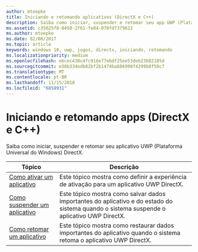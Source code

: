 ```yaml
---
author: mtoepke
title: Iniciando e retomando aplicativos (DirectX e C++)
description: Saiba como iniciar, suspender e retomar seu app UWP (Plataforma Universal do Windows) DirectX.
ms.assetid: c35025f8-0450-2f61-fe84-070fd7379622
ms.author: mtoepke
ms.date: 02/08/2017
ms.topic: article
keywords: windows 10, uwp, jogos, directx, iniciando, retomando
ms.localizationpriority: medium
ms.openlocfilehash: ebcec430c4fc916e77ebdf25ee53deb23b02185d
ms.sourcegitcommit: e38b334edb82bf2b1474ba686990f4299b8f59c7
ms.translationtype: MT
ms.contentlocale: pt-BR
ms.lasthandoff: 11/15/2018
ms.locfileid: "6858931"
---
```

# <a name="launching-and-resuming-apps-directx-and-c"></a>Iniciando e retomando apps (DirectX e C++)



Saiba como iniciar, suspender e retomar seu aplicativo UWP (Plataforma Universal do Windows) DirectX.

| Tópico | Descrição |
|---------------------------------------------------------------------|-----------------------------------------------------------------------------------------------------------------|
| [Como ativar um aplicativo](how-to-activate-an-app-directx-and-cpp.md) | Este tópico mostra como definir a experiência de ativação para um aplicativo UWP DirectX. |
| [Como suspender um aplicativo](how-to-suspend-an-app-directx-and-cpp.md) | Este tópico mostra como salvar dados importantes do aplicativo e do estado do sistema quando o sistema suspende o aplicativo UWP DirectX. |
| [Como retomar um aplicativo](how-to-resume-an-app-directx-and-cpp.md) | Este tópico mostra como restaurar dados importantes do aplicativo quando o sistema retoma o aplicativo UWP DirectX. |
 

 

 




